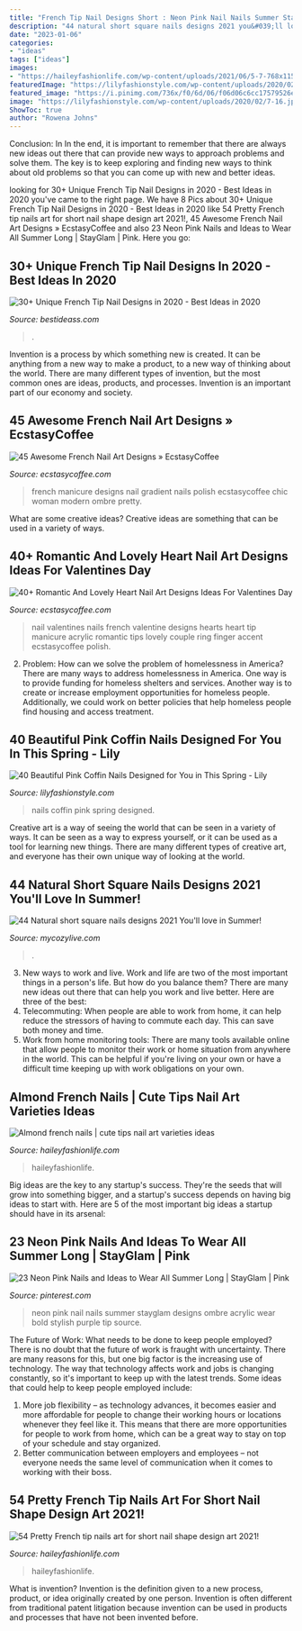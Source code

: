```yaml
---
title: "French Tip Nail Designs Short : Neon Pink Nail Nails Summer Stayglam Designs Ombre Acrylic Wear Bold Stylish Purple Tip Source"
description: "44 natural short square nails designs 2021 you&#039;ll love in summer!"
date: "2023-01-06"
categories:
- "ideas"
tags: ["ideas"]
images:
- "https://haileyfashionlife.com/wp-content/uploads/2021/06/5-7-768x1152.jpg"
featuredImage: "https://lilyfashionstyle.com/wp-content/uploads/2020/02/7-16.jpg"
featured_image: "https://i.pinimg.com/736x/f0/6d/06/f06d06c6cc17579526e6108797911337.jpg"
image: "https://lilyfashionstyle.com/wp-content/uploads/2020/02/7-16.jpg"
ShowToc: true
author: "Rowena Johns"
---
```



Conclusion: In
In the end, it is important to remember that there are always new ideas out there that can provide new ways to approach problems and solve them. The key is to keep exploring and finding new ways to think about old problems so that you can come up with new and better ideas.

	

		
looking for 30+ Unique French Tip Nail Designs in 2020 - Best Ideas in 2020 you've came to the right page. We have 8 Pics about 30+ Unique French Tip Nail Designs in 2020 - Best Ideas in 2020 like 54 Pretty French tip nails art for short nail shape design art 2021!, 45 Awesome French Nail Art Designs » EcstasyCoffee and also 23 Neon Pink Nails and Ideas to Wear All Summer Long | StayGlam | Pink. Here you go:
		
    
## 30+ Unique French Tip Nail Designs In 2020 - Best Ideas In 2020

<img loading=lazy src="https://www.bestideass.com/wp-content/uploads/2020/02/2-black-and-white-nail-color-240220209562.jpg" onerror="this.onerror=null;this.src='https://tse2.mm.bing.net/th?id=OIP.4XCAhHec0Ig5J5zvr_j94QHaLH&amp;pid=15.1';" alt="30+ Unique French Tip Nail Designs in 2020 - Best Ideas in 2020">

_Source: bestideass.com_

>. 

	

Invention is a process by which something new is created. It can be anything from a new way to make a product, to a new way of thinking about the world. There are many different types of invention, but the most common ones are ideas, products, and processes. Invention is an important part of our economy and society.

    
## 45 Awesome French Nail Art Designs » EcstasyCoffee

<img loading=lazy src="https://i2.wp.com/www.ecstasycoffee.com/wp-content/uploads/2018/04/French-Nail-Art-Design-41.jpg?resize=600%2C902" onerror="this.onerror=null;this.src='https://tse1.mm.bing.net/th?id=OIP.mQ0bHd8gaF_QhDZf_VTW2gHaLI&amp;pid=15.1';" alt="45 Awesome French Nail Art Designs » EcstasyCoffee">

_Source: ecstasycoffee.com_

>french manicure designs nail gradient nails polish ecstasycoffee chic woman modern ombre pretty. 

	

What are some creative ideas?
Creative ideas are something that can be used in a variety of ways.

    
## 40+ Romantic And Lovely Heart Nail Art Designs Ideas For Valentines Day

<img loading=lazy src="https://i0.wp.com/www.ecstasycoffee.com/wp-content/uploads/2016/12/French-Tips-Nail-Design-Accented-With-Red-Hearts.jpg?resize=600%2C600" onerror="this.onerror=null;this.src='https://tse2.mm.bing.net/th?id=OIP.5F8cybx_5yDSYLZuv0gYAQHaHa&amp;pid=15.1';" alt="40+ Romantic And Lovely Heart Nail Art Designs Ideas For Valentines Day">

_Source: ecstasycoffee.com_

>nail valentines nails french valentine designs hearts heart tip manicure acrylic romantic tips lovely couple ring finger accent ecstasycoffee polish. 

	

2. Problem:
How can we solve the problem of homelessness in America?
There are many ways to address homelessness in America. One way is to provide funding for homeless shelters and services. Another way is to create or increase employment opportunities for homeless people. Additionally, we could work on better policies that help homeless people find housing and access treatment.

    
## 40 Beautiful Pink Coffin Nails Designed For You In This Spring - Lily

<img loading=lazy src="https://lilyfashionstyle.com/wp-content/uploads/2020/02/7-16.jpg" onerror="this.onerror=null;this.src='https://tse2.mm.bing.net/th?id=OIP.RaBjqGZsHaONdlSQoOcOlQHaK8&amp;pid=15.1';" alt="40 Beautiful Pink Coffin Nails Designed for You in This Spring - Lily">

_Source: lilyfashionstyle.com_

>nails coffin pink spring designed. 

	

Creative art is a way of seeing the world that can be seen in a variety of ways. It can be seen as a way to express yourself, or it can be used as a tool for learning new things. There are many different types of creative art, and everyone has their own unique way of looking at the world.

    
## 44 Natural Short Square Nails Designs 2021 You&#039;ll Love In Summer!

<img loading=lazy src="https://mycozylive.com/wp-content/uploads/2021/04/11-14-768x1152.jpg" onerror="this.onerror=null;this.src='https://tse4.mm.bing.net/th?id=OIP.fhLqOh9BUjRYxLmbGevOwAHaLH&amp;pid=15.1';" alt="44 Natural short square nails designs 2021 You&#039;ll love in Summer!">

_Source: mycozylive.com_

>. 

	

3. New ways to work and live.
Work and life are two of the most important things in a person's life. But how do you balance them? There are many new ideas out there that can help you work and live better. Here are three of the best: 
1. Telecommuting: When people are able to work from home, it can help reduce the stressors of having to commute each day. This can save both money and time. 
2. Work from home monitoring tools: There are many tools available online that allow people to monitor their work or home situation from anywhere in the world. This can be helpful if you're living on your own or have a difficult time keeping up with work obligations on your own. 

    
## Almond French Nails | Cute Tips Nail Art Varieties Ideas

<img loading=lazy src="https://haileyfashionlife.com/wp-content/uploads/2021/06/5-7-768x1152.jpg" onerror="this.onerror=null;this.src='https://tse3.mm.bing.net/th?id=OIP.Q2nDwA9vPMn-D0THl_Tf1AHaLH&amp;pid=15.1';" alt="Almond french nails | cute tips nail art varieties ideas">

_Source: haileyfashionlife.com_

>haileyfashionlife. 

	

Big ideas are the key to any startup's success. They're the seeds that will grow into something bigger, and a startup's success depends on having big ideas to start with. Here are 5 of the most important big ideas a startup should have in its arsenal: 

    
## 23 Neon Pink Nails And Ideas To Wear All Summer Long | StayGlam | Pink

<img loading=lazy src="https://i.pinimg.com/736x/f0/6d/06/f06d06c6cc17579526e6108797911337.jpg" onerror="this.onerror=null;this.src='https://tse3.mm.bing.net/th?id=OIP.It-7t6zXMG-uRDlH27IhNwHaHa&amp;pid=15.1';" alt="23 Neon Pink Nails and Ideas to Wear All Summer Long | StayGlam | Pink">

_Source: pinterest.com_

>neon pink nail nails summer stayglam designs ombre acrylic wear bold stylish purple tip source. 

	

The Future of Work: What needs to be done to keep people employed?
There is no doubt that the future of work is fraught with uncertainty. There are many reasons for this, but one big factor is the increasing use of technology. The way that technology affects work and jobs is changing constantly, so it's important to keep up with the latest trends. Some ideas that could help to keep people employed include: 
1) More job flexibility – as technology advances, it becomes easier and more affordable for people to change their working hours or locations whenever they feel like it. This means that there are more opportunities for people to work from home, which can be a great way to stay on top of your schedule and stay organized. 
2) Better communication between employers and employees – not everyone needs the same level of communication when it comes to working with their boss.

    
## 54 Pretty French Tip Nails Art For Short Nail Shape Design Art 2021!

<img loading=lazy src="https://haileyfashionlife.com/wp-content/uploads/2021/04/3-4-769x1154.jpg" onerror="this.onerror=null;this.src='https://tse4.mm.bing.net/th?id=OIP.NuEnDINMC7fF5EKxrNJ5iAHaLH&amp;pid=15.1';" alt="54 Pretty French tip nails art for short nail shape design art 2021!">

_Source: haileyfashionlife.com_

>haileyfashionlife. 

	

What is invention?
Invention is the definition given to a new process, product, or idea originally created by one person. Invention is often different from traditional patent litigation because invention can be used in products and processes that have not been invented before.

